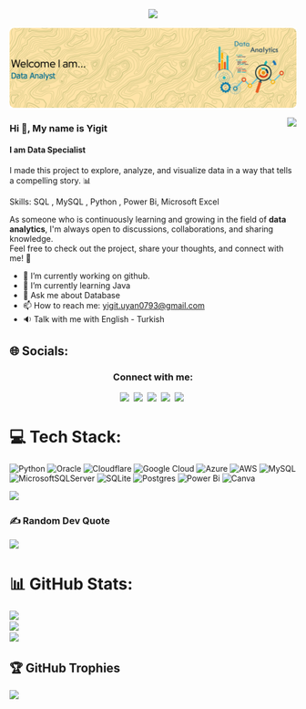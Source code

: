<p align="center"><img src="https://i.imgur.com/A6bWGFl.gif"/>

![Header Image](Welcome) 

<img src="https://komarev.com/ghpvc/?username=hanzelkaraagac&&style=plastics&&color=yellow" align="right"/> </p>

### Hi 👋, My name is Yigit
#### I am Data Specialist

I made this project to explore, analyze, and visualize data in a way that tells a compelling story. 📊

Skills: SQL , MySQL , Python , Power Bi, Microsoft Excel

As someone who is continuously learning and growing in the field of **data analytics**, I'm always open to discussions, collaborations, and sharing knowledge.  
Feel free to check out the project, share your thoughts, and connect with me! 🤝  

- 🔭 I’m currently working on github. 
- 🌱 I’m currently learning Java 
- 💬 Ask me about Database 
- 📫 How to reach me: yigit.uyan0793@gmail.com
- 🔉 Talk with me with English - Turkish

## 🌐 Socials:
**<h3 align="center">Connect with me:</h3>** 
<p align="center"><a href="yigit.uyan0793@gmail.com" target="_blank"><img src="https://img.shields.io/badge/Gmail-D14836?style=for-the-badge&logo=gmail&logoColor=white" height="28" style="margin-right: 4px"></a> <a href="https://www.instagram.com/https://www.instagram.com/yigituyan/" target="_blank"><img src="https://img.shields.io/badge/Instagram-E4405F?style=for-the-badge&logo=instagram&logoColor=white" height="28" style="margin-right: 4px"></a> <a href="https://www.linkedin.com/in/www.linkedin.com/in/yigit-uyan-7235a8238" target="_blank"><img src="https://img.shields.io/badge/LinkedIn-0077B5?style=for-the-badge&logo=linkedin&logoColor=white" height="28" style="margin-right: 4px"></a> <a href="https://twitter.com/https://x.com/YigitUyn" target="_blank"><img src="https://img.shields.io/badge/Twitter-000000?style=for-the-badge&logo=X&logoColor=white" height="28" style="margin-right: 4px"></a> <a href="https://github.com/https://github.com/YigitUyn" target="_blank"><img src="https://img.shields.io/badge/GitHub-100000?style=for-the-badge&logo=github&logoColor=white" height="28" style="margin-right: 4px"></a></p>

# 💻 Tech Stack:
![Python](https://img.shields.io/badge/python-3670A0?style=flat-square&logo=python&logoColor=ffdd54) ![Oracle](https://img.shields.io/badge/Oracle-F80000?style=flat-square&logo=oracle&logoColor=white) ![Cloudflare](https://img.shields.io/badge/Cloudflare-F38020?style=flat-square&logo=Cloudflare&logoColor=white) ![Google Cloud](https://img.shields.io/badge/GoogleCloud-%234285F4.svg?style=flat-square&logo=google-cloud&logoColor=white) ![Azure](https://img.shields.io/badge/azure-%230072C6.svg?style=flat-square&logo=microsoftazure&logoColor=white) ![AWS](https://img.shields.io/badge/AWS-%23FF9900.svg?style=flat-square&logo=amazon-aws&logoColor=white) ![MySQL](https://img.shields.io/badge/mysql-4479A1.svg?style=flat-square&logo=mysql&logoColor=white) ![MicrosoftSQLServer](https://img.shields.io/badge/Microsoft%20SQL%20Server-CC2927?style=flat-square&logo=microsoft%20sql%20server&logoColor=white) ![SQLite](https://img.shields.io/badge/sqlite-%2307405e.svg?style=flat-square&logo=sqlite&logoColor=white) ![Postgres](https://img.shields.io/badge/postgres-%23316192.svg?style=flat-square&logo=postgresql&logoColor=white) ![Power Bi](https://img.shields.io/badge/power_bi-F2C811?style=flat-square&logo=powerbi&logoColor=black) ![Canva](https://img.shields.io/badge/Canva-%2300C4CC.svg?style=flat-square&logo=Canva&logoColor=white)

<a href="https://hits.seeyoufarm.com"><img src="https://hits.seeyoufarm.com/api/count/incr/badge.svg?url=https%3A%2F%2Fgithub.com%2Fgjbae1212%2Fhit-counter&count_bg=%23EBCE44&title_bg=%23F3A638&icon=bamboo.svg&icon_color=%23E7E7E7&title=hits&edge_flat=true"/></a>

### ✍️ Random Dev Quote
![](https://quotes-github-readme.vercel.app/api?type=horizontal&theme=radical)

# 📊 GitHub Stats:
![](https://github-readme-stats.vercel.app/api?username=YigitUyn&theme=gruvbox_light&hide_border=false&include_all_commits=true&count_private=true)<br/>
![](https://github-readme-streak-stats.herokuapp.com/?user=YigitUyn&theme=gruvbox_light&hide_border=false)<br/>
![](https://github-readme-stats.vercel.app/api/top-langs/?username=YigitUyn&theme=gruvbox_light&hide_border=false&include_all_commits=true&count_private=true&layout=compact)

## 🏆 GitHub Trophies
![](https://github-profile-trophy.vercel.app/?username=YigitUyn&theme=gruvbox&no-frame=false&no-bg=true&margin-w=4)


